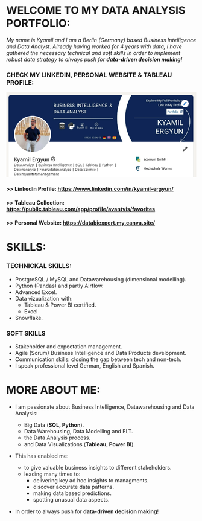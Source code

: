 # WELCOME TO MY DATA ANALYSIS PORTFOLIO:

*My name is Kyamil and I am a Berlin (Germany) based Business Intelligence and Data Analyst.
Already having worked for 4 years with data, I have gathered the necessary technical and soft skills
in order to implement robust data strategy to always push for **data-driven decision making**!*

### CHECK MY LINKEDIN, PERSONAL WEBSITE & TABLEAU PROFILE:

![LinkedIn Banner](graphics/linkedinbanner.png)

#### >> LinkedIn Profile: https://www.linkedin.com/in/kyamil-ergyun/
#### >> Tableau Collection: https://public.tableau.com/app/profile/avantvis/favorites
#### >> Personal Website: https://databiexpert.my.canva.site/

# SKILLS:

### TECHNICKAL SKILLS:

- PostgreSQL / MySQL and Datawarehousing (dimensional modelling).
- Python (Pandas) and partly Airflow.
- Advanced Excel.
- Data vizualization with:
    - Tableau & Power BI certified.
    - Excel 
- Snowflake.

### SOFT SKILLS

- Stakeholder and expectation management.
- Agile (Scrum) Business Intelligence and Data Products development.
- Communication skills: closing the gap between tech and non-tech.
- I speak professional level German, English and Spanish.


# MORE ABOUT ME:

- I am passionate about Business Intelligence, Datawarehousing and Data Analysis:
    - Big Data (**SQL, Python**).
    - Data Warehousing, Data Modelling and ELT.
    - the Data Analysis process.
    - and Data Visualizations (**Tableau, Power BI**).

- This has enabled me:
    - to give valuable business insights to different stakeholders.
    - leading many times to:
        - delivering key ad hoc insights to managments.
        - discover accurate data patterns.
        - making data based predictions.
        - spotting unusual data aspects.

- In order to always push for **data-driven decision making**!

